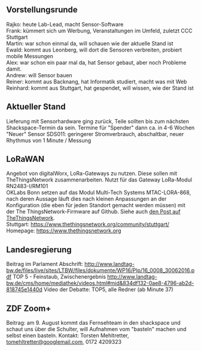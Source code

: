 ## Vorstellungsrunde

Rajko: heute Lab-Lead, macht Sensor-Software  
Frank: kümmert sich um Werbung, Veranstaltungen im Umfeld, zuletzt CCC Stuttgart  
Martin: war schon einmal da, will schauen wie der aktuelle Stand ist  
Ewald: kommt aus Leonberg, will dort die Sensoren verbreiten, probiert mobile Messungen  
Alex: war schon ein paar mal da, hat Sensor gebaut, aber noch Probleme damit.  
Andrew: will Sensor bauen  
Reiner: kommt aus Backnang, hat Informatik studiert, macht was mit Web  
Reinhard: kommt aus Stuttgart, hat gespendet, will wissen, wie der Stand ist  

## Aktueller Stand

Lieferung mit Sensorhardware ging zurück, Teile sollten bis zum nächsten Shackspace-Termin da sein.
Termine für "Spender" dann ca. in 4-6 Wochen  
"Neuer" Sensor SDS011: geringerer Stromverbrauch, abschaltbar, neuer Rhythmus von 1 Minute / Messung

## LoRaWAN
Angebot von digitalWorx, LoRa-Gateways zu nutzen. Diese sollen mit TheThingsNetwork zusammenarbeiten.
Nutzt für das Gateway LoRa-Modul RN2483-I/RM101  
OKLabs Bonn setzen auf das Modul Multi-Tech Systems MTAC-LORA-868, nach deren Aussage läuft dies nach kleinen Anpassungen an der Konfiguration (die eben für jeden Standort gemacht werden müssen) mit der The ThingsNetwork-Firmware auf Github. Siehe auch [den Post auf TheThingsNetwork](https://www.thethingsnetwork.org/community/bonn/post/first-diy-gateway).  <br>
Stuttgart: https://www.thethingsnetwork.org/community/stuttgart/ <br>
Homepage: https://www.thethingsnetwork.org <br>

## Landesregierung
Beitrag im Parlament
Abschrift: http://www.landtag-bw.de/files/live/sites/LTBW/files/dokumente/WP16/Plp/16_0008_30062016.pdf
TOP 5 - Feinstaub, Zwischenergebnis
http://www.landtag-bw.de/cms/home/mediathek/videos.html#mid&834df132-0ae8-4796-ab2d-818745e1440d
Video der Debatte: TOP5, alle Redner (ab Minute 37)

## ZDF Zoom+
Beitrag: am 9. August kommt das Fernsehteam in den shackspace und schaut uns über die Schulter, will Aufnahmen vom "basteln" machen und selbst einen basteln.
Kontakt: Torsten Mehltretter, tomehltretter@googlemail.com, 0172 4209323


